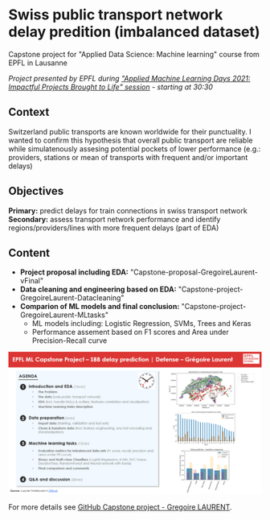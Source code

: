 # Swiss public transport network delay predition (imbalanced dataset)
Capstone project for "Applied Data Science: Machine learning" course from EPFL in Lausanne

*Project presented by EPFL during ["Applied Machine Learning Days 2021: Impactful Projects Brought to Life" session](https://www.youtube.com/watch?v=S7a7xrJq-Tc) - starting at 30:30*

## Context
Switzerland public transports are known worldwide for their punctuality. I wanted to confirm this hypothesis that overall public transport are reliable while simulatenously assesing potential pockets of lower performance (e.g.: providers, stations or mean of transports with frequent and/or important delays)

## Objectives
**Primary:** predict delays for train connections in swiss transport network
<br> **Secondary:** assess transport network performance and identify regions/providers/lines with more frequent delays (part of EDA)

## Content
* **Project proposal including EDA:** "Capstone-proposal-GregoireLaurent-vFinal"
* **Data cleaning and engineering based on EDA:** "Capstone-project-GregoireLaurent-Datacleaning"
* **Comparion of ML models and final conclusion:** "Capstone-project-GregoireLaurent-MLtasks"
  * ML models including: Logistic Regression, SVMs, Trees and Keras
  * Performance assement based on F1 scores and Area under Precision-Recall curve

<img src="images/Capstone - SBB delay prediction - GregoireLaurent.jpg?raw=true"/>

For more details see [GitHub Capstone project - Gregoire LAURENT](https://github.com/Greg1806/EPFL_Capstone_Project).
